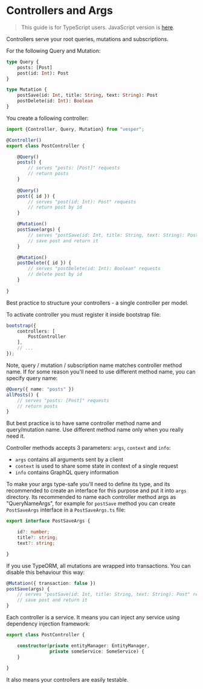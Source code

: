 # Controllers and Args

> This guide is for TypeScript users. JavaScript version is [here](../javascript/controllers-and-args.md).

Controllers serve your root queries, mutations and subscriptions.

For the following Query and Mutation:

```graphql
type Query {
    posts: [Post]
    post(id: Int): Post
}

type Mutation {
    postSave(id: Int, title: String, text: String): Post
    postDelete(id: Int): Boolean
}
```

You create a following controller:

```typescript
import {Controller, Query, Mutation} from "vesper";

@Controller()
export class PostController {

    @Query()
    posts() {
        // serves "posts: [Post]" requests
        // return posts
    }
    
    @Query()
    post({ id }) {
        // serves "post(id: Int): Post" requests
        // return post by id
    }

    @Mutation()
    postSave(args) {
        // serves "postSave(id: Int, title: String, text: String): Post"
        // save post and return it
    }

    @Mutation()
    postDelete({ id }) {
        // serves "postDelete(id: Int): Boolean" requests
        // delete post by id 
    }
    
}
```

Best practice to structure your controllers - a single controller per model.

To activate controller you must register it inside bootstrap file:

```typescript
bootstrap({
    controllers: [
        PostController
    ],
    // ...
});
```

Note, query / mutation / subscription name matches controller method name.
If for some reason you'll need to use different method name, you can specify query name:

```typescript
@Query({ name: "posts" })
allPosts() {
    // serves "posts: [Post]" requests
    // return posts
}
```

But best practice is to have same controller method name and query/mutation name.
Use different method name only when you really need it.

Controller methods accepts 3 parameters: `args`, `context` and `info`:

* `args` contains all arguments sent by a client
* `context` is used to share some state in context of a single request
* `info` contains GraphQL query information

To make your args type-safe you'll need to define its type, 
and its recommended to create an interface for this purpose and put it into `args` directory.
Its recommended to name each controller method args as "QueryNameArgs", 
for example for `postSave` method you can create `PostSaveArgs` interface in a `PostSaveArgs.ts` file:

```typescript
export interface PostSaveArgs {

    id?: number;
    title?: string;
    text?: string;

}
```

If you use TypeORM, all mutations are wrapped into transactions.
You can disable this behaviour this way:

```typescript
@Mutation({ transaction: false })
postSave(args) {
    // serves "postSave(id: Int, title: String, text: String): Post" requests
    // save post and return it
}
```

Each controller is a service. 
It means you can inject any service using dependency injection framework:

```typescript
export class PostController {

    constructor(private entityManager: EntityManager, 
                private someService: SomeService) {
    }
    
}
```

It also means your controllers are easily testable.